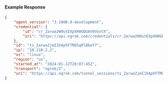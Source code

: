 <!-- Code generated for API Clients. DO NOT EDIT. -->

#### Example Response

```json
{
	"agent_version": "3.1000.0-development",
	"credential": {
		"id": "cr_2arwa2W9utEXpXH0GDUAY0VovtX",
		"uri": "https://api.ngrok.com/credentials/cr_2arwa2W9utEXpXH0GDUAY0VovtX"
	},
	"id": "ts_2arwa2jmI1hAphFTMG5qRlBboY7",
	"ip": "10.110.2.2",
	"os": "linux",
	"region": "us",
	"started_at": "2024-01-12T20:07:45Z",
	"transport": "ngrok/2",
	"uri": "https://api.ngrok.com/tunnel_sessions/ts_2arwa2jmI1hAphFTMG5qRlBboY7"
}
```
